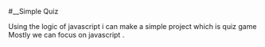 #__Simple Quiz

Using the logic of javascript i can make a simple project which is quiz game
Mostly we can focus on javascript .

